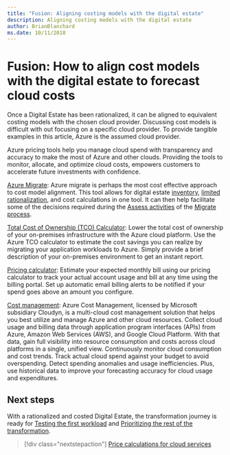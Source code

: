```yaml
---
title: "Fusion: Aligning costing models with the digital estate"
description: Aligning costing models with the digital estate
author: BrianBlanchard
ms.date: 10/11/2018
---
```


# Fusion: How to align cost models with the digital estate to forecast cloud costs

Once a Digital Estate has been rationalized, it can be aligned to equivalent costing models with the chosen cloud provider. Discussing cost models is difficult with out focusing on a specific cloud provider. To provide tangible examples in this article, Azure is the assumed cloud provider.

Azure pricing tools help you manage cloud spend with transparency and accuracy to make the most of Azure and other clouds. Providing the tools to monitor, allocate, and optimize cloud costs, empowers customers to accelerate future investments with confidence.

[Azure Migrate](/azure/migrate/migrate-overview): Azure migrate is perhaps the most cost effective approach to cost model alignment. This tool allows for digital estate [inventory](inventory.md), [limited rationalization](rationalize.md), and cost calculations in one tool. It can then help facilitate some of the decisions required during the [Assess activities](../migration/execute/assess.md) of the [Migrate process](../migration/overview.md).

[Total Cost of Ownership (TCO) Calculator](https://www.tco.microsoft.com/): Lower the total cost of ownership of your on-premises infrastructure with the Azure cloud platform. Use the Azure TCO calculator to estimate the cost savings you can realize by migrating your application workloads to Azure. Simply provide a brief description of your on-premises environment to get an instant report.

[Pricing calculator](https://azure.microsoft.com/en-in/pricing/): Estimate your expected monthly bill using our pricing calculator to track your actual account usage and bill at any time using the billing portal. Set up automatic email billing alerts to be notified if your spend goes above an amount you configure.

[Cost management](https://azure.microsoft.com/en-in/services/cost-management/): Azure Cost Management, licensed by Microsoft subsidiary Cloudyn, is a multi-cloud cost management solution that helps you best utilize and manage Azure and other cloud resources. Collect cloud usage and billing data through application program interfaces (APIs) from Azure, Amazon Web Services (AWS), and Google Cloud Platform. With that data, gain full visibility into resource consumption and costs across cloud platforms in a single, unified view. Continuously monitor cloud consumption and cost trends. Track actual cloud spend against your budget to avoid overspending. Detect spending anomalies and usage inefficiencies. Plus, use historical data to improve your forecasting accuracy for cloud usage and expenditures.

## Next steps

With a rationalized and costed Digital Estate, the transformation journey is ready for [Testing the first workload](../migration/plan/first-workload.md) and [Prioritizing the rest of the transformation](../migration/plan/migration-backlog.md).

> [!div class="nextstepaction"]
> [Price calculations for cloud services](calculate.md)